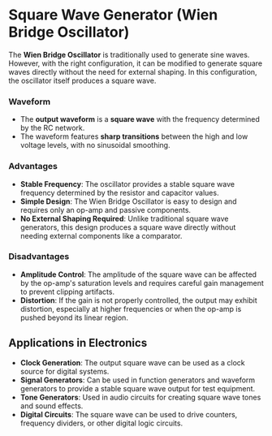 # Square Wave Generator (Wien Bridge Oscillator)

The **Wien Bridge Oscillator** is traditionally used to generate sine waves. However, with the right configuration, it can be modified to generate square waves directly without the need for external shaping. In this configuration, the oscillator itself produces a square wave.  

### Waveform
- The **output waveform** is a **square wave** with the frequency determined by the RC network.
- The waveform features **sharp transitions** between the high and low voltage levels, with no sinusoidal smoothing.  

### Advantages
- **Stable Frequency**: The oscillator provides a stable square wave frequency determined by the resistor and capacitor values.
- **Simple Design**: The Wien Bridge Oscillator is easy to design and requires only an op-amp and passive components.
- **No External Shaping Required**: Unlike traditional square wave generators, this design produces a square wave directly without needing external components like a comparator.

### Disadvantages
- **Amplitude Control**: The amplitude of the square wave can be affected by the op-amp's saturation levels and requires careful gain management to prevent clipping artifacts.
- **Distortion**: If the gain is not properly controlled, the output may exhibit distortion, especially at higher frequencies or when the op-amp is pushed beyond its linear region.

## Applications in Electronics
- **Clock Generation**: The output square wave can be used as a clock source for digital systems.
- **Signal Generators**: Can be used in function generators and waveform generators to provide a stable square wave output for test equipment.
- **Tone Generators**: Used in audio circuits for creating square wave tones and sound effects.  
- **Digital Circuits**: The square wave can be used to drive counters, frequency dividers, or other digital logic circuits.
